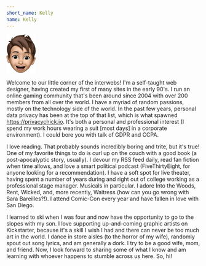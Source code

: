 ```yaml
---
short_name: Kelly
name: Kelly
---
```


![Avatar of Kelly](/images/kelly_avatar.png)

Welcome to our little corner of the interwebs! I'm a self-taught web designer, having created my first of many sites in the early 90's. I run an online gaming community that's been around since 2004 with over 200 members from all over the world. I have a myriad of random passions, mostly on the technology side of the world. In the past few years, personal data privacy has been at the top of that list, which is what spawned https://privacychick.io. It's both a personal and professional interest (I spend my work hours wearing a suit [most days] in a corporate environment). I could bore you with talk of GDPR and CCPA.

I love reading. That probably sounds incredibly boring and trite, but it's true! One of my favorite things to do is curl up on the couch with a good book (a post-apocalyptic story, usually). I devour my RSS feed daily, read fan fiction when time allows, and love a smart political podcast (FiveThirtyEight, for anyone looking for a recommendation). I have a soft spot for live theater, having spent a number of years during and right out of college working as a professional stage manager. Musicals in particular. I adore Into the Woods, Rent, Wicked, and, more recently, Waitress (how can you go wrong with Sara Bareilles?!). I attend Comic-Con every year and have fallen in love with San Diego.

I learned to ski when I was four and now have the opportunity to go to the slopes with my son. I love supporting up-and-coming graphic artists on Kickstarter, because it's a skill I wish I had and there can never be too much art in the world. I dance in store aisles (to the horror of my wife), randomly spout out song lyrics, and am generally a dork. I try to be a good wife, mom, and friend. Now, I look forward to sharing some of what I know and am learning with whoever happens to stumble across us here. So, hi!
